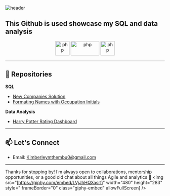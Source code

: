 ![header](https://capsule-render.vercel.app/api?type=waving&color=gradient&height=200&section=header&text=Welcome%20to%20my%20GitHub&fontSize=50&fontColor=black)

## This Github is used showcase my SQL and data analysis
<p align="center">
<img src="https://cdn.jsdelivr.net/gh/devicons/devicon@latest/icons/azuresqldatabase/azuresqldatabase-original.svg" alt="php" width="45" height="45" />
<img src="https://www.vectorlogo.zone/logos/microsoft_powerbi/microsoft_powerbi-ar21.svg" alt="php" width="90" height="45"/>
<img src="https://cdn3.iconfinder.com/data/icons/logos-brands-3/24/logo_brand_brands_logos_excel-512.png" alt="php" width="45" height="45"/>
</p>

---

## 🚀 Repositories
**SQL**
* [New Companies Solution]([https://github.com/username/repository-name](https://github.com/Joregina/HackerRanK-SQL-New-Companies-Solution))
* [Formating Names with Occupation Initials]([https://github.com/username/repository-name](https://github.com/Joregina/HackerRanK-SQL-New-Companies-Solution))

**Data Analysis**
* [Harry Potter Rating Dashboard](https://github.com/Joregina/Harry-potter-rating)
---

## 📫 Let's Connect
- Email: [Kimberleymthembu0@gmail.com](mailto:Kimberleymthembu0@gmail.com)  

---

Thanks for stopping by! I’m always open to collaborations, mentorship opportunities, or a good old chat about all things Agile and analytics 🌱
<img src="[https://giphy.com/embed/LVjJhHQXasrfi" width="480" height="283" style=" frameBorder="0" class="giphy-embed" allowFullScreen] />

